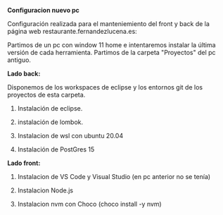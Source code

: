 **Configuracion nuevo pc**

Configuración realizada para el manteniemiento del front y back de la página web restaurante.fernandezlucena.es:

Partimos de un pc con window 11 home e intentaremos instalar la última versión de cada herramienta. Partimos de la carpeta "Proyectos" del pc antiguo. 

**Lado back:**

Disponemos de los workspaces de eclipse y los entornos git de los proyectos de esta carpeta.

1. Instalación de eclipse.

2. instalación de lombok.

3. Instalacion de wsl con ubuntu 20.04

4. Instalación de PostGres 15
   
   

**Lado front:**

1. Instalacion de VS Code y Visual Studio (en pc anterior no se tenía)

2. Instalacion Node.js

3. Instalacion nvm con Choco (choco install -y nvm)


